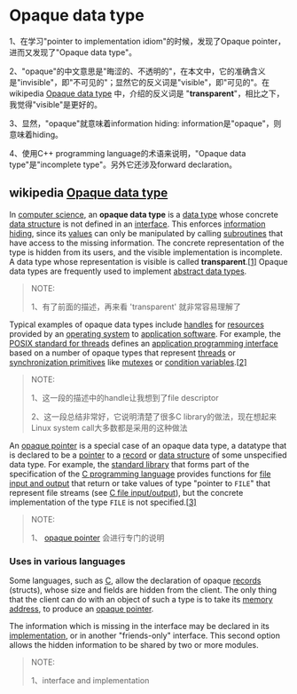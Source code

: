 # Opaque data type

1、在学习"pointer to implementation idiom"的时候，发现了Opaque pointer，进而又发现了"Opaque data type"。

2、"opaque"的中文意思是"晦涩的、不透明的"，在本文中，它的准确含义是"invisible"，即"不可见的"；显然它的反义词是"visible"，即"可见的"。在 wikipedia [Opaque data type](https://en.wikipedia.org/wiki/Opaque_data_type) 中，介绍的反义词是 "**transparent**"，相比之下，我觉得"visible"是更好的。

3、显然，"opaque"就意味着information hiding: information是"opaque"，则意味着hiding。

4、使用C++ programming language的术语来说明，"Opaque data type"是"incomplete type"。另外它还涉及forward declaration。

## wikipedia [Opaque data type](https://en.wikipedia.org/wiki/Opaque_data_type)

In [computer science](https://en.wikipedia.org/wiki/Computer_science), an **opaque data type** is a [data type](https://en.wikipedia.org/wiki/Data_type) whose concrete [data structure](https://en.wikipedia.org/wiki/Data_structure) is not defined in an [interface](https://en.wikipedia.org/wiki/Interface_(computing)). This enforces [information hiding](https://en.wikipedia.org/wiki/Information_hiding), since its [values](https://en.wikipedia.org/wiki/Value_(computer_science)) can only be manipulated by calling [subroutines](https://en.wikipedia.org/wiki/Subroutines) that have access to the missing information. The concrete representation of the type is hidden from its users, and the visible implementation is incomplete. A data type whose representation is visible is called **transparent**.[[1\]](https://en.wikipedia.org/wiki/Opaque_data_type#cite_note-1) Opaque data types are frequently used to implement [abstract data types](https://en.wikipedia.org/wiki/Abstract_data_type).

> NOTE: 
>
> 1、有了前面的描述，再来看 'transparent' 就非常容易理解了

Typical examples of opaque data types include [handles](https://en.wikipedia.org/wiki/Handle_(computing)) for [resources](https://en.wikipedia.org/wiki/Resource_(computer_science)) provided by an [operating system](https://en.wikipedia.org/wiki/Operating_system) to [application software](https://en.wikipedia.org/wiki/Application_software). For example, the [POSIX standard for threads](https://en.wikipedia.org/wiki/POSIX_Threads) defines an [application programming interface](https://en.wikipedia.org/wiki/Application_programming_interface) based on a number of opaque types that represent [threads](https://en.wikipedia.org/wiki/Thread_(computer_science)) or [synchronization primitives](https://en.wikipedia.org/wiki/Synchronization_primitive) like [mutexes](https://en.wikipedia.org/wiki/Mutex) or [condition variables](https://en.wikipedia.org/wiki/Condition_variable).[[2\]](https://en.wikipedia.org/wiki/Opaque_data_type#cite_note-2)

> NOTE: 
>
> 1、这一段的描述中的handle让我想到了file descriptor
>
> 2、这一段总结非常好，它说明清楚了很多C library的做法，现在想起来Linux system call大多数都是采用的这种做法

An [opaque pointer](https://en.wikipedia.org/wiki/Opaque_pointer) is a special case of an opaque data type, a datatype that is declared to be a [pointer](https://en.wikipedia.org/wiki/Pointer_(computer_programming)) to a [record](https://en.wikipedia.org/wiki/Record_(computer_science)) or [data structure](https://en.wikipedia.org/wiki/Data_structure) of some unspecified data type. For example, the [standard library](https://en.wikipedia.org/wiki/Standard_library) that forms part of the specification of the [C programming language](https://en.wikipedia.org/wiki/C_(programming_language)) provides functions for [file](https://en.wikipedia.org/wiki/Computer_file) [input and output](https://en.wikipedia.org/wiki/Input_and_output) that return or take values of type "pointer to `FILE`" that represent file streams (see [C file input/output](https://en.wikipedia.org/wiki/C_file_input/output)), but the concrete implementation of the type `FILE` is not specified.[[3\]](https://en.wikipedia.org/wiki/Opaque_data_type#cite_note-3)

> NOTE: 
>
> 1、 [opaque pointer](https://en.wikipedia.org/wiki/Opaque_pointer) 会进行专门的说明

### Uses in various languages

Some languages, such as [C](https://en.wikipedia.org/wiki/C_programming_language), allow the declaration of opaque [records](https://en.wikipedia.org/wiki/Record_(computer_science)) (structs), whose size and fields are hidden from the client. The only thing that the client can do with an object of such a type is to take its [memory address](https://en.wikipedia.org/wiki/Memory_address), to produce an [opaque pointer](https://en.wikipedia.org/wiki/Opaque_pointer).



The information which is missing in the interface may be declared in its [implementation](https://en.wikipedia.org/wiki/Implementation_(computing)), or in another "friends-only" interface. This second option allows the hidden information to be shared by two or more modules.

> NOTE: 
>
> 1、interface and  implementation